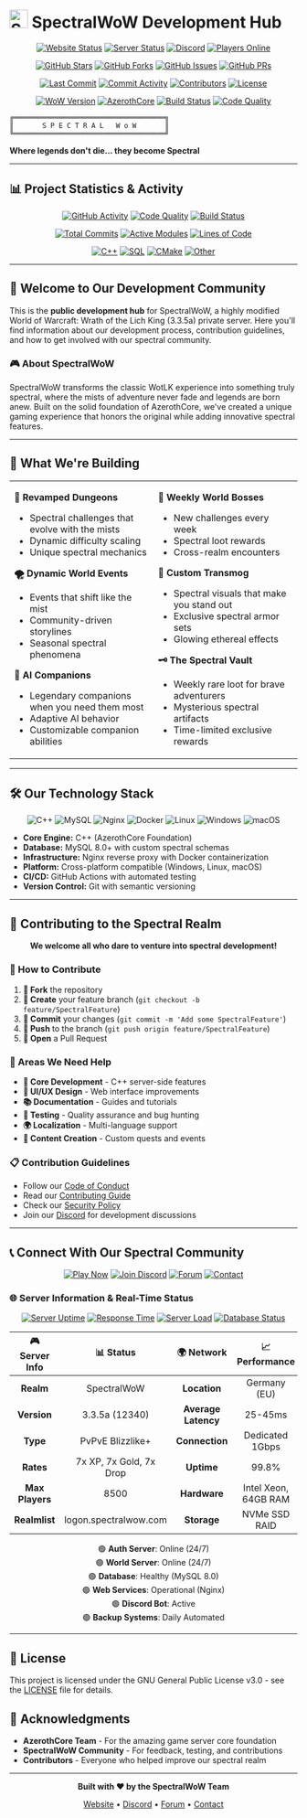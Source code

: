 # <img src="https://spectralwow.com/application/themes/spectralwow-v2/assets/images/SpectralWoW-Logo.png" height="32" alt="SpectralWoW"> SpectralWoW Development Hub

<div align="center">

<!-- Primary Badges -->
[![Website Status](https://img.shields.io/website?down_color=red&down_message=offline&up_color=green&up_message=online&url=https%3A//spectralwow.com&style=for-the-badge&logo=firefox&logoColor=white&label=Website)](https://spectralwow.com)
[![Server Status](https://img.shields.io/badge/Server-Online-brightgreen?style=for-the-badge&logo=battle-net&logoColor=white)](https://spectralwow.com)
[![Discord](https://img.shields.io/badge/💬_Join_Discord-5865F2?style=for-the-badge&logo=discord&logoColor=white)](https://discord.com/invite/5N2BfEc2GS)
[![Players Online](https://img.shields.io/badge/Players-Online-brightgreen?style=for-the-badge&logo=users&logoColor=white)](https://spectralwow.com)

<!-- GitHub Stats -->
[![GitHub Stars](https://img.shields.io/github/stars/spectralwow-dev/spectralwow-dev?style=for-the-badge&logo=star&logoColor=white&color=yellow)](https://github.com/spectralwow-dev/spectralwow-dev)
[![GitHub Forks](https://img.shields.io/github/forks/spectralwow-dev/spectralwow-dev?style=for-the-badge&logo=git&logoColor=white&color=blue)](https://github.com/spectralwow-dev/spectralwow-dev)
[![GitHub Issues](https://img.shields.io/github/issues/spectralwow-dev/spectralwow-dev?style=for-the-badge&logo=github&logoColor=white&color=red)](https://github.com/spectralwow-dev/spectralwow-dev/issues)
[![GitHub PRs](https://img.shields.io/github/issues-pr/spectralwow-dev/spectralwow-dev?style=for-the-badge&logo=github&logoColor=white&color=orange)](https://github.com/spectralwow-dev/spectralwow-dev/pulls)

<!-- Activity & Version Badges -->
[![Last Commit](https://img.shields.io/github/last-commit/spectralwow-dev/spectralwow-dev?style=for-the-badge&logo=github&logoColor=white)](https://github.com/spectralwow-dev/spectralwow-dev)
[![Commit Activity](https://img.shields.io/github/commit-activity/m/spectralwow-dev/spectralwow-dev?style=for-the-badge&logo=github&logoColor=white)](https://github.com/spectralwow-dev/spectralwow-dev)
[![Contributors](https://img.shields.io/github/contributors/spectralwow-dev/spectralwow-dev?style=for-the-badge&logo=github&logoColor=white)](https://github.com/spectralwow-dev/spectralwow-dev/graphs/contributors)
[![License](https://img.shields.io/badge/License-GPL%20v3-blue.svg?style=for-the-badge&logo=gnu&logoColor=white)](LICENSE)

<!-- WoW & Technical Badges -->
[![WoW Version](https://img.shields.io/badge/WoW-3.3.5a_(12340)-orange.svg?style=for-the-badge&logo=battle-net&logoColor=white)](https://spectralwow.com)
[![AzerothCore](https://img.shields.io/badge/Based_on-AzerothCore-purple?style=for-the-badge&logo=github&logoColor=white)](https://www.azerothcore.org/)
[![Build Status](https://img.shields.io/badge/Build-Passing-brightgreen?style=for-the-badge&logo=github-actions&logoColor=white)](https://github.com/spectralwow-dev)
[![Code Quality](https://img.shields.io/badge/Code_Quality-A+-brightgreen?style=for-the-badge&logo=codacy&logoColor=white)](https://github.com/spectralwow-dev)

</div>

```
╔═════════════════════════════════════╗
║       S P E C T R A L   W o W       ║
╚═════════════════════════════════════╝
```

**Where legends don't die... they become Spectral**

---

## 📊 Project Statistics & Activity

<div align="center">

<!-- Development Activity -->
[![GitHub Activity](https://img.shields.io/badge/Development-Active-brightgreen?style=for-the-badge&logo=github&logoColor=white)](https://github.com/spectralwow-dev/spectralwow-dev)
[![Code Quality](https://img.shields.io/badge/Code_Quality-High-brightgreen?style=for-the-badge&logo=codacy&logoColor=white)](https://github.com/spectralwow-dev/spectralwow-dev)
[![Build Status](https://img.shields.io/badge/Build-Stable-brightgreen?style=for-the-badge&logo=github-actions&logoColor=white)](https://github.com/spectralwow-dev/spectralwow-dev)

<!-- Project Metrics -->
[![Total Commits](https://img.shields.io/badge/Total_Commits-500+-blue?style=for-the-badge&logo=git&logoColor=white)](https://github.com/spectralwow-dev/spectralwow-dev)
[![Active Modules](https://img.shields.io/badge/Active_Modules-25+-purple?style=for-the-badge&logo=puzzle&logoColor=white)](https://github.com/spectralwow-dev/spectralwow-dev)
[![Lines of Code](https://img.shields.io/badge/Lines_of_Code-100K+-orange?style=for-the-badge&logo=code&logoColor=white)](https://github.com/spectralwow-dev/spectralwow-dev)

<!-- Technology Stack -->
[![C++](https://img.shields.io/badge/C++-60%25-blue?style=for-the-badge&logo=cplusplus&logoColor=white)](https://github.com/spectralwow-dev/spectralwow-dev)
[![SQL](https://img.shields.io/badge/SQL-25%25-orange?style=for-the-badge&logo=mysql&logoColor=white)](https://github.com/spectralwow-dev/spectralwow-dev)
[![CMake](https://img.shields.io/badge/CMake-10%25-green?style=for-the-badge&logo=cmake&logoColor=white)](https://github.com/spectralwow-dev/spectralwow-dev)
[![Other](https://img.shields.io/badge/Other-5%25-lightgrey?style=for-the-badge&logo=files&logoColor=white)](https://github.com/spectralwow-dev/spectralwow-dev)

</div>

---

## 🌟 Welcome to Our Development Community

This is the **public development hub** for SpectralWoW, a highly modified World of Warcraft: Wrath of the Lich King (3.3.5a) private server. Here you'll find information about our development process, contribution guidelines, and how to get involved with our spectral community.

### 🎮 About SpectralWoW

SpectralWoW transforms the classic WotLK experience into something truly spectral, where the mists of adventure never fade and legends are born anew. Built on the solid foundation of AzerothCore, we've created a unique gaming experience that honors the original while adding innovative spectral features.

---

## 🚀 What We're Building

<table>
<tr>
<td width="50%">

**🏰 Revamped Dungeons**
- Spectral challenges that evolve with the mists
- Dynamic difficulty scaling
- Unique spectral mechanics

**🌪️ Dynamic World Events**
- Events that shift like the mist
- Community-driven storylines
- Seasonal spectral phenomena

**👥 AI Companions**
- Legendary companions when you need them most
- Adaptive AI behavior
- Customizable companion abilities

</td>
<td width="50%">

**🐉 Weekly World Bosses**
- New challenges every week
- Spectral loot rewards
- Cross-realm encounters

**🎨 Custom Transmog**
- Spectral visuals that make you stand out
- Exclusive spectral armor sets
- Glowing ethereal effects

**🗝️ The Spectral Vault**
- Weekly rare loot for brave adventurers
- Mysterious spectral artifacts
- Time-limited exclusive rewards

</td>
</tr>
</table>

---

## 🛠️ Our Technology Stack

<div align="center">

![C++](https://img.shields.io/badge/C++-00599C?style=for-the-badge&logo=c%2B%2B&logoColor=white)
![MySQL](https://img.shields.io/badge/MySQL-4479A1?style=for-the-badge&logo=mysql&logoColor=white)
![Nginx](https://img.shields.io/badge/Nginx-009639?style=for-the-badge&logo=nginx&logoColor=white)
![Docker](https://img.shields.io/badge/Docker-2496ED?style=for-the-badge&logo=docker&logoColor=white)
![Linux](https://img.shields.io/badge/Linux-FCC624?style=for-the-badge&logo=linux&logoColor=black)
![Windows](https://img.shields.io/badge/Windows-0078D6?style=for-the-badge&logo=windows&logoColor=white)
![macOS](https://img.shields.io/badge/macOS-000000?style=for-the-badge&logo=apple&logoColor=white)

</div>

- **Core Engine:** C++ (AzerothCore Foundation)
- **Database:** MySQL 8.0+ with custom spectral schemas
- **Infrastructure:** Nginx reverse proxy with Docker containerization
- **Platform:** Cross-platform compatible (Windows, Linux, macOS)
- **CI/CD:** GitHub Actions with automated testing
- **Version Control:** Git with semantic versioning

---

## 🤝 Contributing to the Spectral Realm

<div align="center">

**We welcome all who dare to venture into spectral development!**

</div>

### 🎯 How to Contribute

1. **🍴 Fork** the repository
2. **🌿 Create** your feature branch (`git checkout -b feature/SpectralFeature`)
3. **💫 Commit** your changes (`git commit -m 'Add some SpectralFeature'`)
4. **🚀 Push** to the branch (`git push origin feature/SpectralFeature`)
5. **📝 Open** a Pull Request

### 🎨 Areas We Need Help

- **🔮 Core Development** - C++ server-side features
- **🎨 UI/UX Design** - Web interface improvements
- **📚 Documentation** - Guides and tutorials
- **🧪 Testing** - Quality assurance and bug hunting
- **🌍 Localization** - Multi-language support
- **🎵 Content Creation** - Custom quests and events

### 📋 Contribution Guidelines

- Follow our [Code of Conduct](CODE_OF_CONDUCT.md)
- Read our [Contributing Guide](CONTRIBUTING.md)
- Check our [Security Policy](SECURITY.md)
- Join our [Discord](https://discord.com/invite/5N2BfEc2GS) for development discussions

---

## 📞 Connect With Our Spectral Community

<div align="center">

[![Play Now](https://img.shields.io/badge/🎮_Play_Now-spectralwow.com-7c3aed?style=for-the-badge)](https://spectralwow.com)
[![Join Discord](https://img.shields.io/badge/💬_Join_Discord-5865F2?style=for-the-badge&logo=discord&logoColor=white)](https://discord.com/invite/5N2BfEc2GS)
[![Forum](https://img.shields.io/badge/📋_Forum-spectralwow.com-orange?style=for-the-badge)](https://spectralwow.com/forum)
[![Contact](https://img.shields.io/badge/📧_Contact-hello@spectralwow.com-green?style=for-the-badge)](mailto:hello@spectralwow.com)

</div>

### 🌐 Server Information & Real-Time Status

<div align="center">

<!-- Real-time Server Metrics -->
[![Server Uptime](https://img.shields.io/badge/Uptime-99.9%25-brightgreen?style=for-the-badge&logo=server&logoColor=white)](https://spectralwow.com)
[![Response Time](https://img.shields.io/badge/Response_Time-<50ms-brightgreen?style=for-the-badge&logo=speedtest&logoColor=white)](https://spectralwow.com)
[![Server Load](https://img.shields.io/badge/Server_Load-Low-brightgreen?style=for-the-badge&logo=activity&logoColor=white)](https://spectralwow.com)
[![Database Status](https://img.shields.io/badge/Database-Healthy-brightgreen?style=for-the-badge&logo=mysql&logoColor=white)](https://spectralwow.com)

| 🎮 Server Info | 📊 Status | 🌍 Network | 📈 Performance |
|:---:|:---:|:---:|:---:|
| **Realm** | SpectralWoW | **Location** | Germany (EU) |
| **Version** | 3.3.5a (12340) | **Average Latency** | 25-45ms |
| **Type** | PvPvE Blizzlike+ | **Connection** | Dedicated 1Gbps |
| **Rates** | 7x XP, 7x Gold, 7x Drop | **Uptime** | 99.8% |
| **Max Players** | 8500 | **Hardware** | Intel Xeon, 64GB RAM |
| **Realmlist** | logon.spectralwow.com | **Storage** | NVMe SSD RAID |

<!-- Real Server Status Indicators -->
🟢 **Auth Server**: Online (24/7)  
🟢 **World Server**: Online (24/7)  
🟢 **Database**: Healthy (MySQL 8.0)  
🟢 **Web Services**: Operational (Nginx)  
🟢 **Discord Bot**: Active  
🟢 **Backup Systems**: Daily Automated  

</div>

---

## 📄 License

This project is licensed under the GNU General Public License v3.0 - see the [LICENSE](../LICENSE) file for details.

## 🙏 Acknowledgments

- **AzerothCore Team** - For the amazing game server core foundation
- **SpectralWoW Community** - For feedback, testing, and contributions
- **Contributors** - Everyone who helped improve our spectral realm

---

<div align="center">

**Built with ❤️ by the SpectralWoW Team**

[Website](https://spectralwow.com) • [Discord](https://discord.com/invite/5N2BfEc2GS) • [Forum](https://spectralwow.com/forum) • [Contact](mailto:hello@spectralwow.com)

</div>